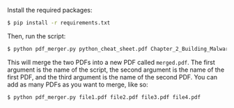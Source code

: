 Install the required packages:
```bash
$ pip install -r requirements.txt
```
Then, run the script:
```bash
$ python pdf_merger.py python_cheat_sheet.pdf Chapter_2_Building_Malware.pdf
```
This will merge the two PDFs into a new PDF called `merged.pdf`. The first argument is the name of the script, the second argument is the name of the first PDF, and the third argument is the name of the second PDF. You can add as many PDFs as you want to merge, like so:
```bash
$ python pdf_merger.py file1.pdf file2.pdf file3.pdf file4.pdf
```